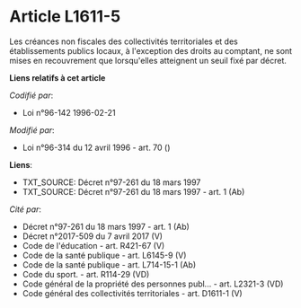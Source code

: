 # Article L1611-5

Les créances non fiscales des collectivités territoriales et des établissements publics locaux, à l'exception des droits au
comptant, ne sont mises en recouvrement que lorsqu'elles atteignent un seuil fixé par décret.

**Liens relatifs à cet article**

_Codifié par_:

  - Loi n°96-142 1996-02-21

_Modifié par_:

  - Loi n°96-314 du 12 avril 1996 - art. 70 ()

**Liens**:

  - TXT_SOURCE: Décret n°97-261 du 18 mars 1997
  - TXT_SOURCE: Décret n°97-261 du 18 mars 1997 - art. 1 (Ab)

_Cité par_:

  - Décret n°97-261 du 18 mars 1997 - art. 1 (Ab)
  - Décret n°2017-509 du 7 avril 2017 (V)
  - Code de l'éducation - art. R421-67 (V)
  - Code de la santé publique - art. L6145-9 (V)
  - Code de la santé publique - art. L714-15-1 (Ab)
  - Code du sport. - art. R114-29 (VD)
  - Code général de la propriété des personnes publ... - art. L2321-3 (VD)
  - Code général des collectivités territoriales - art. D1611-1 (V)
